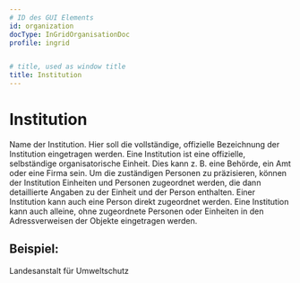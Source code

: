 ```yaml
---
# ID des GUI Elements
id: organization
docType: InGridOrganisationDoc
profile: ingrid


# title, used as window title
title: Institution
---
```


# Institution

Name der Institution. Hier soll die vollständige, offizielle Bezeichnung der Institution eingetragen werden. Eine Institution ist eine offizielle, selbständige organisatorische Einheit. Dies kann z. B. eine Behörde, ein Amt oder eine Firma sein. Um die zuständigen Personen zu präzisieren, können der Institution Einheiten und Personen zugeordnet werden, die dann detaillierte Angaben zu der Einheit und der Person enthalten. Einer Institution kann auch eine Person direkt zugeordnet werden. Eine Institution kann auch alleine, ohne zugeordnete Personen oder Einheiten in den Adressverweisen der Objekte eingetragen werden.

## Beispiel:

Landesanstalt für Umweltschutz

